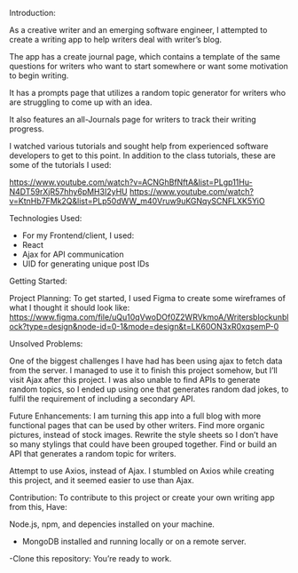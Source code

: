 Introduction:

As a creative writer and an emerging software engineer, I attempted to create a writing app to help writers deal with writer’s blog. 

The app has a create journal page, which contains a template of the same questions for writers who want to start somewhere or want some motivation to begin writing.

It has a prompts page that utilizes a random topic generator for writers who are struggling to come up with an idea.

It also features an all-Journals page for writers to track their writing progress.

 
I watched various tutorials and sought help from experienced software developers to get to this point. 
In addition to the class tutorials, these are some of the tutorials I used:

https://www.youtube.com/watch?v=ACNGhBfNftA&list=PLgp11Hu-N4DT59rXjR57hhy6pMH3I2yHU
https://www.youtube.com/watch?v=KtnHb7FMk2Q&list=PLp50dWW_m40Vruw9uKGNqySCNFLXK5YiO

Technologies Used:
-  For my Frontend/client, I used:
  - React
  - Ajax for API communication
  - UID for generating unique post IDs

Getting Started:

Project Planning: To get started, I used Figma to create some wireframes of what I thought it should look like:
https://www.figma.com/file/uQu10qVwoDOf0Z2WRVkmoA/Writersblockunblock?type=design&node-id=0-1&mode=design&t=LK60ON3xR0xqsemP-0

Unsolved Problems: 

One of the biggest challenges I have had has been using ajax to fetch data from the server.
I managed to use it to finish this project somehow, but I’ll visit Ajax after this project.
I was also unable to find APIs to generate random topics, so I ended up using one that generates random dad jokes, to fulfil the requirement of including a secondary API.

Future Enhancements:
I am turning this app into a full blog with more functional pages that can be used by other writers.
Find more organic pictures, instead of stock images.
Rewrite the style sheets so I don’t have so many stylings that could have been grouped together.
Find or build an API that generates a random topic for writers.

Attempt to use Axios, instead of Ajax. 
I stumbled on Axios while creating this project, and it seemed easier to use than Ajax.

Contribution:
To contribute to this project or create your own writing app from this,
Have:

 Node.js, npm, and depencies installed on your machine.
- MongoDB installed and running locally or on a remote server.

-Clone this repository:
You’re ready to work.